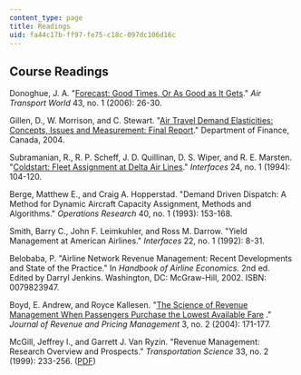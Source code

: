 ```yaml
---
content_type: page
title: Readings
uid: fa44c17b-ff97-fe75-c18c-097dc106d16c
---
```


Course Readings
---------------

Donoghue, J. A. "[Forecast: Good Times, Or As Good as It Gets](http://web.archive.org/web/20080205164907/https://atwonline.com/magazine/article.html?articleID=1496)." _Air Transport World_ 43, no. 1 (2006): 26-30.

Gillen, D., W. Morrison, and C. Stewart. "[Air Travel Demand Elasticities: Concepts, Issues and Measurement: Final Report](http://www.fin.gc.ca/consultresp/airtravel/airtravstdy_-eng.asp)." Department of Finance, Canada, 2004.

Subramanian, R., R. P. Scheff, J. D. Quillinan, D. S. Wiper, and R. E. Marsten. "[Coldstart: Fleet Assignment at Delta Air Lines](https://www.researchgate.net/publication/243762609_Coldstart_Fleet_Assignment_at_Delta_Air_Lines)." _Interfaces_ 24, no. 1 (1994): 104-120.

Berge, Matthew E., and Craig A. Hopperstad. "Demand Driven Dispatch: A Method for Dynamic Aircraft Capacity Assignment, Methods and Algorithms." _Operations Research_ 40, no. 1 (1993): 153-168.

Smith, Barry C., John F. Leimkuhler, and Ross M. Darrow. "Yield Management at American Airlines." _Interfaces_ 22, no. 1 (1992): 8-31.

Belobaba, P. "Airline Network Revenue Management: Recent Developments and State of the Practice." In _Handbook of Airline Economics._ 2nd ed. Edited by Darryl Jenkins. Washington, DC: McGraw-Hill, 2002. ISBN: 0079823947.

Boyd, E. Andrew, and Royce Kallesen. "[The Science of Revenue Management When Passengers Purchase the Lowest Available Fare](https://link.springer.com/article/10.1057/palgrave.rpm.5170104) ." _Journal of Revenue and Pricing Management_ 3, no. 2 (2004): 171-177.

McGill, Jeffrey I., and Garrett J. Van Ryzin. "Revenue Management: Research Overview and Prospects." _Transportation Science_ 33, no. 2 (1999): 233-256. ([PDF](https://www0.gsb.columbia.edu/faculty/cmaglaras/B9801-001/RMreview.pdf))